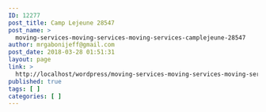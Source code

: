 ```yaml
---
ID: 12277
post_title: Camp Lejeune 28547
post_name: >
  moving-services-moving-services-moving-services-camplejeune-28547
author: mrgabonijeff@gmail.com
post_date: 2018-03-28 01:51:31
layout: page
link: >
  http://localhost/wordpress/moving-services-moving-services-moving-services-camplejeune-28547/
published: true
tags: [ ]
categories: [ ]
---
```

